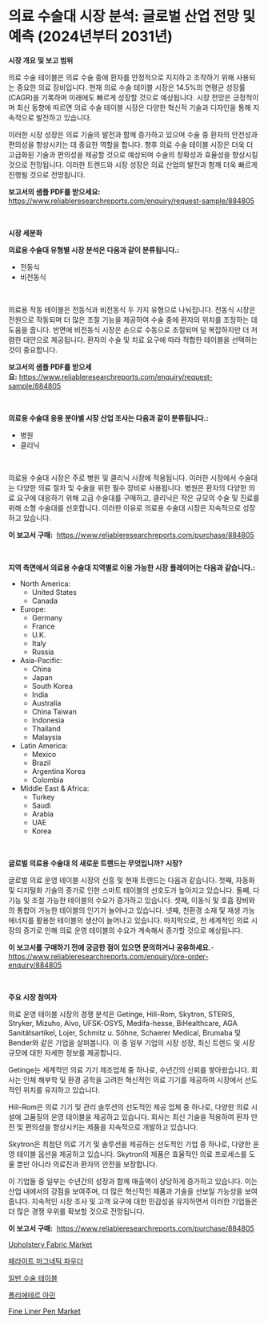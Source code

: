<p><h1>의료 수술대 시장 분석: 글로벌 산업 전망 및 예측 (2024년부터 2031년)</h1></p><p><strong>시장 개요 및 보고 범위</strong></p>
<p><p>의료 수술 테이블은 의료 수술 중에 환자를 안정적으로 지지하고 조작하기 위해 사용되는 중요한 의료 장비입니다. 현재 의료 수술 테이블 시장은 14.5%의 연평균 성장률(CAGR)을 기록하며 미래에도 빠르게 성장할 것으로 예상됩니다. 시장 전망은 긍정적이며 최신 동향에 따르면 의료 수술 테이블 시장은 다양한 혁신적 기술과 디자인을 통해 지속적으로 발전하고 있습니다. </p><p>이러한 시장 성장은 의료 기술의 발전과 함께 증가하고 있으며 수술 중 환자의 안전성과 편의성을 향상시키는 데 중요한 역할을 합니다. 향후 의료 수술 테이블 시장은 더욱 더 고급화된 기술과 편의성을 제공할 것으로 예상되며 수술의 정확성과 효율성을 향상시킬 것으로 전망됩니다. 이러한 트렌드와 시장 성장은 의료 산업의 발전과 함께 더욱 빠르게 진행될 것으로 전망됩니다.</p></p>
<p><strong>보고서의 샘플 PDF를 받으세요:</strong> <a href="https://www.reliableresearchreports.com/enquiry/request-sample/884805">https://www.reliableresearchreports.com/enquiry/request-sample/884805</a></p>
<p>&nbsp;</p>
<p><strong>시장 세분화</strong></p>
<p><strong>의료용 수술대 유형별 시장 분석은 다음과 같이 분류됩니다.:</strong></p>
<p><ul><li>전동식</li><li>비전동식</li></ul></p>
<p>&nbsp;</p>
<p><p>의료용 작동 테이블은 전동식과 비전동식 두 가지 유형으로 나눠집니다. 전동식 시장은 전원으로 작동되며 더 많은 조절 기능을 제공하여 수술 중에 환자의 위치를 조정하는 데 도움을 줍니다. 반면에 비전동식 시장은 손으로 수동으로 조절되며 덜 복잡하지만 더 저렴한 대안으로 제공됩니다. 환자의 수술 및 치료 요구에 따라 적합한 테이블을 선택하는 것이 중요합니다.</p></p>
<p><strong>보고서의 샘플 PDF를 받으세요:</strong>&nbsp;<a href="https://www.reliableresearchreports.com/enquiry/request-sample/884805">https://www.reliableresearchreports.com/enquiry/request-sample/884805</a></p>
<p>&nbsp;</p>
<p><strong> 의료용 수술대 응용 분야별 시장 산업 조사는 다음과 같이 분류됩니다.:</strong></p>
<p><ul><li>병원</li><li>클리닉</li></ul></p>
<p>&nbsp;</p>
<p><p>의료용 수술대 시장은 주로 병원 및 클리닉 시장에 적용됩니다. 이러한 시장에서 수술대는 다양한 의료 절차 및 수술을 위한 필수 장비로 사용됩니다. 병원은 환자의 다양한 의료 요구에 대응하기 위해 고급 수술대를 구매하고, 클리닉은 작은 규모의 수술 및 진료를 위해 소형 수술대를 선호합니다. 이러한 이유로 의료용 수술대 시장은 지속적으로 성장하고 있습니다.</p></p>
<p><strong>이 보고서 구매:</strong>&nbsp; <a href="https://www.reliableresearchreports.com/purchase/884805">https://www.reliableresearchreports.com/purchase/884805</a></p>
<p>&nbsp;</p>
<p><strong>지역 측면에서 의료용 수술대 지역별로 이용 가능한 시장 플레이어는 다음과 같습니다.:</strong></p>
<p><ul>
    <li>
        North America:
        <ul>
            <li>United States</li>
            <li>Canada</li>
        </ul>
    </li>
    <li>
        Europe:
        <ul>
            <li>Germany</li>
            <li>France</li>
            <li>U.K.</li>
            <li>Italy</li>
            <li>Russia</li>
        </ul>
    </li>
    <li>
        Asia-Pacific:
        <ul>
            <li>China</li>
            <li>Japan</li>
            <li>South Korea</li>
            <li>India</li>
            <li>Australia</li>
            <li>China Taiwan</li>
            <li>Indonesia</li>
            <li>Thailand</li>
            <li>Malaysia</li>
        </ul>
    </li>
    <li>
        Latin America:
        <ul>
            <li>Mexico</li>
            <li>Brazil</li>
            <li>Argentina Korea</li>
            <li>Colombia</li>
        </ul>
    </li>
    <li>
        Middle East & Africa:
        <ul>
            <li>Turkey</li>
            <li>Saudi</li>
            <li>Arabia</li>
            <li>UAE</li>
            <li>Korea</li>
        </ul>
    </li>
    </ul></p>
<p>&nbsp;</p>
<p><strong>글로벌 의료용 수술대 의 새로운 트렌드는 무엇입니까? 시장?</strong></p>
<p><p>글로벌 의료 운영 테이블 시장의 신흥 및 현재 트렌드는 다음과 같습니다. 첫째, 자동화 및 디지털화 기술의 증가로 인한 스마트 테이블의 선호도가 높아지고 있습니다. 둘째, 다기능 및 조절 가능한 테이블의 수요가 증가하고 있습니다. 셋째, 이동식 및 호흡 장비와의 통합이 가능한 테이블의 인기가 늘어나고 있습니다. 넷째, 친환경 소재 및 재생 가능 에너지를 활용한 테이블의 생산이 늘어나고 있습니다. 마지막으로, 전 세계적인 의료 시장의 증가로 인해 의료 운영 테이블의 수요가 계속해서 증가할 것으로 예상됩니다.</p></p>
<p><strong>이 보고서를 구매하기 전에 궁금한 점이 있으면 문의하거나 공유하세요.</strong>- <a href="https://www.reliableresearchreports.com/enquiry/pre-order-enquiry/884805">https://www.reliableresearchreports.com/enquiry/pre-order-enquiry/884805</a></p>
<p>&nbsp;</p>
<p><strong>주요 시장 참여자</strong></p>
<p><p>의료 운영 테이블 시장의 경쟁 분석은 Getinge, Hill-Rom, Skytron, STERIS, Stryker, Mizuho, Alvo, UFSK-OSYS, Medifa-hesse, BiHealthcare, AGA Sanitätsartikel, Lojer, Schmitz u. Söhne, Schaerer Medical, Brumaba 및 Bender와 같은 기업을 살펴봅니다. 이 중 일부 기업의 시장 성장, 최신 트렌드 및 시장 규모에 대한 자세한 정보를 제공합니다.</p><p>Getinge는 세계적인 의료 기기 제조업체 중 하나로, 수년간의 신뢰를 쌓아왔습니다. 회사는 인체 해부학 및 환경 공학을 고려한 혁신적인 의료 기기를 제공하여 시장에서 선도적인 위치를 유지하고 있습니다.</p><p>Hill-Rom은 의료 기기 및 관리 솔루션의 선도적인 제공 업체 중 하나로, 다양한 의료 시설에 고품질의 운영 테이블을 제공하고 있습니다. 회사는 최신 기술을 적용하여 환자 안전 및 편의성을 향상시키는 제품을 지속적으로 개발하고 있습니다.</p><p>Skytron은 최첨단 의료 기기 및 솔루션을 제공하는 선도적인 기업 중 하나로, 다양한 운영 테이블 옵션을 제공하고 있습니다. Skytron의 제품은 효율적인 의료 프로세스를 도울 뿐만 아니라 의료진과 환자의 안전을 보장합니다.</p><p>이 기업들 중 일부는 수년간의 성장과 함께 매출액이 상당하게 증가하고 있습니다. 이는 산업 내에서의 강점을 보여주며, 더 많은 혁신적인 제품과 기술을 선보일 가능성을 보여줍니다. 지속적인 시장 조사 및 고객 요구에 대한 민감성을 유지하면서 이러한 기업들은 더 많은 경쟁 우위를 확보할 것으로 전망됩니다.</p></p>
<p><strong>이 보고서 구매:</strong>&nbsp;&nbsp;<a href="https://www.reliableresearchreports.com/purchase/884805">https://www.reliableresearchreports.com/purchase/884805</a></p>
<p><p><a href="https://github.com/Hazelklievgspy6vdcsmu106w/Market-Research-Report-List-1/blob/main/upholstery-fabric-market.md">Upholstery Fabric Market</a></p><p><a href="https://medium.com/@georgebesoiu20221/%ED%8E%98%EB%9D%BC%EC%9D%B4%ED%8A%B8-%EC%9E%90%EC%84%B1-%EB%B6%84%EB%A7%90-%EC%8B%9C%EC%9E%A5-%EC%A0%90%EC%9C%A0%EC%9C%A8-%EB%B3%80%ED%99%94-%EB%B0%8F-%EC%8B%9C%EC%9E%A5-%EC%84%B1%EC%9E%A5-%EC%A0%84%EB%A7%9D-2024-2031-ebd1bb4969c1">페라이트 마그네틱 파우더</a></p><p><a href="https://github.com/CorEmtymerich56566/Market-Research-Report-List-1/blob/main/37845495006.md">일반 수술 테이블</a></p><p><a href="https://medium.com/@dudleyferry/%ED%8F%B4%EB%A6%AC%EC%97%90%ED%8B%B0%EB%A5%B4-%EC%95%84%EB%AF%BC-%EC%8B%9C%EC%9E%A5-%EC%A0%84%EB%A7%9D-%EC%82%B0%EC%97%85-%EA%B0%9C%EC%9A%94-%EB%B0%8F-%EC%98%88%EC%B8%A1-2024%EB%85%84%EB%B6%80%ED%84%B0-2031%EB%85%84%EA%B9%8C%EC%A7%80-3239f1b47d4d">폴리에테르 아민</a></p><p><a href="https://github.com/lubmix/Market-Research-Report-List-1/blob/main/fine-liner-pen-market.md">Fine Liner Pen Market</a></p></p>
